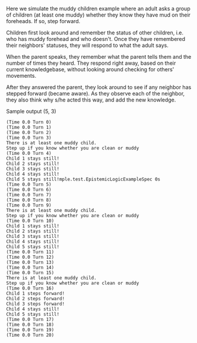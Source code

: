 Here we simulate the muddy children example where an adult asks a group of children (at least one muddy) whether they know they have mud on their foreheads. If so, step forward. 

Children first look around and remember the status of other children, i.e. who has muddy forehead and who doesn't. Once they have remembered their neighbors' statuses, they will respond to what the adult says. 

When the parent speaks, they remember what the parent tells them and the number of times they heard. They respond right away, based on their current knowledgebase, without looking around checking for others' movements. 

After they answered the parent, they look around to see if any neighbor has stepped forward (became aware). As they observe each of the neighbor, they also think why s/he acted this way, and add the new knowledge. 

Sample output (5, 3)
```
(Time 0.0 Turn 0)
(Time 0.0 Turn 1)
(Time 0.0 Turn 2)
(Time 0.0 Turn 3)
There is at least one muddy child.
Step up if you know whether you are clean or muddy
(Time 0.0 Turn 4)
Child 1 stays still!
Child 2 stays still!
Child 3 stays still!
Child 4 stays still!
Child 5 stays still!mple.test.EpistemicLogicExampleSpec 0s
(Time 0.0 Turn 5)
(Time 0.0 Turn 6)
(Time 0.0 Turn 7)
(Time 0.0 Turn 8)
(Time 0.0 Turn 9)
There is at least one muddy child.
Step up if you know whether you are clean or muddy
(Time 0.0 Turn 10)
Child 1 stays still!
Child 2 stays still!
Child 3 stays still!
Child 4 stays still!
Child 5 stays still!
(Time 0.0 Turn 11)
(Time 0.0 Turn 12)
(Time 0.0 Turn 13)
(Time 0.0 Turn 14)
(Time 0.0 Turn 15)
There is at least one muddy child.
Step up if you know whether you are clean or muddy
(Time 0.0 Turn 16)
Child 1 steps forward!
Child 2 steps forward!
Child 3 steps forward!
Child 4 stays still!
Child 5 stays still!
(Time 0.0 Turn 17)
(Time 0.0 Turn 18)
(Time 0.0 Turn 19)
(Time 0.0 Turn 20)
```
